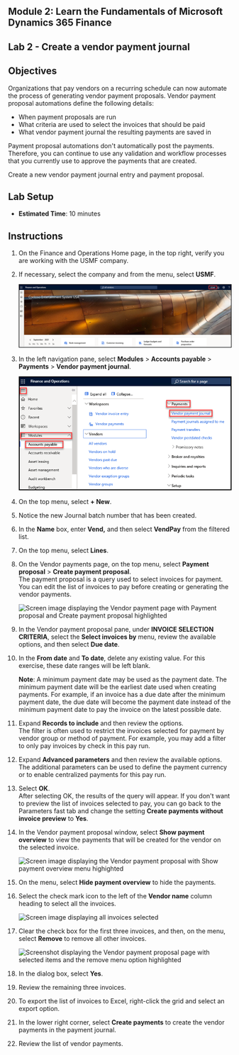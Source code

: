 ## Module 2: Learn the Fundamentals of Microsoft Dynamics 365 Finance

## Lab 2 - Create a vendor payment journal

## Objectives

Organizations that pay vendors on a recurring schedule can now automate the process of generating vendor payment proposals. Vendor payment proposal automations define the following details:

- When payment proposals are run
- What criteria are used to select the invoices that should be paid
- What vendor payment journal the resulting payments are saved in

Payment proposal automations don't automatically post the payments. Therefore, you can continue to use any validation and workflow processes that you currently use to approve the payments that are created.

Create a new vendor payment journal entry and payment proposal.

## Lab Setup

   - **Estimated Time**: 10 minutes

## Instructions

1. On the Finance and Operations Home page, in the top right, verify you are working with the USMF company.

1. If necessary, select the company and from the menu, select **USMF**.

    ![](./media/povs1.png)

1. In the left navigation pane, select **Modules** > **Accounts payable** > **Payments** > **Vendor payment journal**.

    ![](./media/fd2.png)

1. On the top menu, select **+ New**.

1. Notice the new Journal batch number that has been created.

1. In the **Name** box, enter **Vend,** and then select **VendPay** from the filtered list.

1. On the top menu, select **Lines**.

1. On the Vendor payments page, on the top menu, select **Payment proposal** > **Create payment proposal**.  
    The payment proposal is a query used to select invoices for payment. You can edit the list of invoices to pay before creating or generating the vendor payments.

    ![Screen image displaying the Vendor payment page with Payment proposal and Create payment proposal highlighted](./media/lp2-m4-vendor-payment-proposal.png)

1. In the Vendor payment proposal pane, under **INVOICE SELECTION CRITERIA**, select the **Select invoices by** menu, review the available options, and then select **Due date**.

1. In the **From date** and **To date**, delete any existing value. For this exercise, these date ranges will be left blank.

    **Note**: A minimum payment date may be used as the payment date. The minimum payment date will be the earliest date used when creating payments. For example, if an invoice has a due date after the minimum payment date, the due date will become the payment date instead of the minimum payment date to pay the invoice on the latest possible date.

1. Expand **Records to include** and then review the options.  
    The filter is often used to restrict the invoices selected for payment by vendor group or method of payment. For example, you may add a filter to only pay invoices by check in this pay run.

1. Expand **Advanced parameters** and then review the available options.  
    The additional parameters can be used to define the payment currency or to enable centralized payments for this pay run.

1. Select **OK**.  
    After selecting OK, the results of the query will appear. If you don't want to preview the list of invoices selected to pay, you can go back to the Parameters fast tab and change the setting **Create payments without invoice preview** to **Yes**.

1. In the Vendor payment proposal window, select **Show payment overview** to view the payments that will be created for the vendor on the selected invoice.

    ![Screen image displaying the Vendor payment proposal with Show payment overview menu highighted](./media/lp2-m4-vendor-payment-proposal-complete-query.png)

1. On the menu, select **Hide payment overview** to hide the payments.

1. Select the check mark icon to the left of the **Vendor name** column heading to select all the invoices.

    ![Screen image displaying all invoices selected](./media/lp2-m4-vendor-payment-proposal-select-all.png)

1. Clear the check box for the first three invoices, and then, on the menu, select **Remove** to remove all other invoices.

    ![Screenshot displaying the Vendor payment proposal page with selected items and the remove menu option highlighted](./media/lp2-m4-vendor-payment-proposal-remove-selected-invoices.png)

1. In the dialog box, select **Yes**.

1. Review the remaining three invoices.

1. To export the list of invoices to Excel, right-click the grid and select an export option.

1. In the lower right corner, select **Create payments** to create the vendor payments in the payment journal.

1. Review the list of vendor payments.
